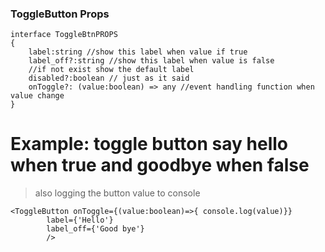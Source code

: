### ToggleButton Props
```tsx
interface ToggleBtnPROPS
{
	label:string //show this label when value if true
	label_off?:string //show this label when value is false
	//if not exist show the default label
	disabled?:boolean // just as it said
	onToggle?: (value:boolean) => any //event handling function when value change
}
```
# Example: toggle button say hello when true and goodbye when false
> also logging the button value to console
```tsx
<ToggleButton onToggle={(value:boolean)=>{ console.log(value)}} 
		label={'Hello'}
		label_off={'Good bye'}
		/>
```